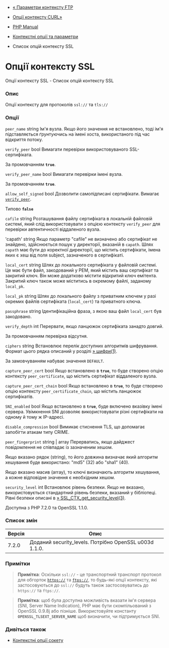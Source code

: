 - [« Параметри контексту FTP](context.ftp.md)
- [Опції контексту CURL»](context.curl.md)

- [PHP Manual](index.md)
- [Контекстні опції та параметри](context.md)
- Список опцій контексту SSL

# Опції контексту SSL

Опції контексту SSL - Список опцій контексту SSL

### Опис

Опції контексту для протоколів `ssl://` та `tls://`

### Опції

`peer_name` string
Ім'я вузла. Якщо його значення не встановлено, тоді ім'я підставляється
ґрунтуючись на імені хоста, використаного під час відкриття потоку.

`verify_peer` bool
Вимагати перевірки використовуваного SSL-сертифіката.

За промовчанням **`true`**.

`verify_peer_name` bool
Вимагати перевірки імені вузла.

За промовчанням **`true`**.

`allow_self_signed` bool
Дозволити самопідписані сертифікати. Вимагає
[`verify_peer`](context.ssl.md#context.ssl.verify-peer).

Типово **`false`**

`cafile` string
Розташування файлу сертифіката в локальній файловій системі, який
слід використовувати з опцією контексту `verify_peer` для перевірки
автентичності віддаленого вузла.

'capath' string
Якщо параметр "cafile" не визначено або сертифікат не знайдено,
здійснюється пошук у директорії, вказаній в `capath`. Шлях `capath`
має бути до коректної директорії, що містить сертифікати, імена
яких є хеш від поля subject, зазначеного в сертифікаті.

`local_cert` string
Шлях до локального сертифіката у файловій системі. Це має бути файл,
закодований у PEM, який містить ваш сертифікат та закритий ключ.
Він може додатково містити відкритий ключ емітента. Закритий ключ
також може міститись в окремому файлі, заданому `local_pk`.

`local_pk` string
Шлях до локального файлу з приватним ключем у разі окремих файлів
сертифіката (`local_cert`) та приватного ключа.

`passphrase` string
Ідентифікаційна фраза, з якою ваш файл `local_cert` був
закодовано.

`verify_depth` int
Перервати, якщо ланцюжок сертифіката занадто довгий.

За промовчанням перевірка відсутня.

`ciphers` string
Встановлює перелік доступних алгоритмів шифрування. Формат цього рядка
описаний у розділі
[» шифри(1)](https://www.openssl.org/docs/manmaster/man1/ciphers.md#CIPHER-LIST-FORMAT).

За замовчуванням набуває значення `DEFAULT`.

`capture_peer_cert` bool
Якщо встановлено в **`true`**, то буде створено опцію контексту
`peer_certificate`, що містить сертифікат віддаленого вузла.

`capture_peer_cert_chain` bool
Якщо встановлено в **`true`**, то буде створено опцію контексту
`peer_certificate_chain`, що містить ланцюжок сертифікатів.

`SNI_enabled` bool
Якщо встановлено в **`true`**, буде включено вказівку імені сервера.
Увімкнення SNI дозволяє використовувати різні сертифікати на одному й тому
ж IP-адресі.

`disable_compression` bool
Вимикає стиснення TLS, що допомагає запобігти атакам типу CRIME.

`peer_fingerprint` string \| array
Перерватись, якщо дайджест повідомлення не співпадає із зазначеним хешом.

Якщо вказано рядок (string), то його довжина визначає який алгоритм
хешування буде використано: "md5" (32) або "sha1" (40).

Якщо вказано масив (array), то ключі визначають алгоритм хешування, а
кожне відповідне значення є необхідним хешом.

`security_level` int
Встановлює рівень безпеки. Якщо не вказано, використовується
стандартний рівень безпеки, вказаний у бібліотеці. Рівні
безпеки описані в
[» SSL_CTX_get_security_level(3)](https://www.openssl.org/docs/man1.1.0/man3/SSL_CTX_get_security_level.md).

Доступна з PHP 7.2.0 та OpenSSL 1.1.0.

### Список змін

| Версія | Опис                                                   |
| ------ | ------------------------------------------------------ |
| 7.2.0  | Доданий security_levels. Потрібно OpenSSL u003d 1.1.0. |

### Примітки

> **Примітка**: Оскільки `ssl://` - це транспортний транспорт
> протокол для обгорток [`https://`](wrappers.http.md) та
> [`ftps://`](wrappers.ftp.md), то будь-які опції контексту, які
> застосовуються до `ssl://` будуть також застосовуватись до `https://` та
> `ftps://`.

> **Примітка**: щоб була доступна можливість вказати ім'я сервера
> (SNI, Server Name Indication), PHP має бути скомпільований з OpenSSL
> 0.9.8j або пізніше. Використовуйте константу
> **`OPENSSL_TLSEXT_SERVER_NAME`** щоб визначити, чи підтримується
> SNI.

### Дивіться також

- [Контекстні опції сокету](context.socket.md)
